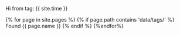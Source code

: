 ---
---

Hi from tag: {{ site.time }}

{% for page in site.pages %}
{% if page.path contains 'data/tags/' %}
Found {{ page.name }}
{% endif %}
{%endfor%}
